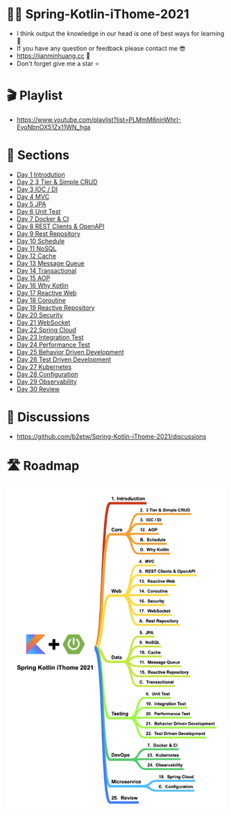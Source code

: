# 🧑‍🏫 Spring-Kotlin-iThome-2021
* I think output the knowledge in our head is one of best ways for learning 📔 
* If you have any question or feedback please contact me 😎
* https://jianminhuang.cc 🌈
* Don't forget give me a star ⭐️

# 🎬 Playlist
* https://www.youtube.com/playlist?list=PLMmM6ninWhrI-EyoNbnOX51Zx11WN_hga

# 📃 Sections
* [Day 1 Introdution](https://github.com/b2etw/Spring-Kotlin-iThome-2021/blob/main/sections/day1/README.md)
* [Day 2 3 Tier & Simple CRUD](https://github.com/b2etw/Spring-Kotlin-iThome-2021/blob/main/sections/day2/README.md)
* [Day 3 IOC / DI](https://github.com/b2etw/Spring-Kotlin-iThome-2021/blob/main/sections/day3/README.md)
* [Day 4 MVC](https://github.com/b2etw/Spring-Kotlin-iThome-2021/blob/main/sections/day4/README.md)
* [Day 5 JPA](https://github.com/b2etw/Spring-Kotlin-iThome-2021/blob/main/sections/day5/README.md)
* [Day 6 Unit Test](https://github.com/b2etw/Spring-Kotlin-iThome-2021/blob/main/sections/day6/README.md)
* [Day 7 Docker & CI](https://github.com/b2etw/Spring-Kotlin-iThome-2021/blob/main/sections/day7/README.md)
* [Day 8 REST Clients & OpenAPI](https://github.com/b2etw/Spring-Kotlin-iThome-2021/blob/main/sections/day8/README.md)
* [Day 9 Rest Repository](https://github.com/b2etw/Spring-Kotlin-iThome-2021/blob/main/sections/day9/README.md)
* [Day 10 Schedule](https://github.com/b2etw/Spring-Kotlin-iThome-2021/blob/main/sections/day10/README.md)
* [Day 11 NoSQL](https://github.com/b2etw/Spring-Kotlin-iThome-2021/blob/main/sections/day11/README.md)
* [Day 12 Cache](https://github.com/b2etw/Spring-Kotlin-iThome-2021/blob/main/sections/day12/README.md)
* [Day 13 Message Queue](https://github.com/b2etw/Spring-Kotlin-iThome-2021/blob/main/sections/day13/README.md)
* [Day 14 Transactional](https://github.com/b2etw/Spring-Kotlin-iThome-2021/blob/main/sections/day14/README.md)
* [Day 15 AOP](https://github.com/b2etw/Spring-Kotlin-iThome-2021/blob/main/sections/day15/README.md)
* [Day 16 Why Kotlin](https://github.com/b2etw/Spring-Kotlin-iThome-2021/blob/main/sections/day16/README.md)
* [Day 17 Reactive Web](https://github.com/b2etw/Spring-Kotlin-iThome-2021/blob/main/sections/day17/README.md)
* [Day 18 Coroutine](https://github.com/b2etw/Spring-Kotlin-iThome-2021/blob/main/sections/day18/README.md)
* [Day 19 Reactive Repository](https://github.com/b2etw/Spring-Kotlin-iThome-2021/blob/main/sections/day19/README.md)
* [Day 20 Security](https://github.com/b2etw/Spring-Kotlin-iThome-2021/blob/main/sections/day20/README.md)
* [Day 21 WebSocket](https://github.com/b2etw/Spring-Kotlin-iThome-2021/blob/main/sections/day21/README.md)
* [Day 22 Spring Cloud](https://github.com/b2etw/Spring-Kotlin-iThome-2021/blob/main/sections/day22/README.md)
* [Day 23 Integration Test](https://github.com/b2etw/Spring-Kotlin-iThome-2021/blob/main/sections/day23/README.md)
* [Day 24 Performance Test](https://github.com/b2etw/Spring-Kotlin-iThome-2021/blob/main/sections/day24/README.md)
* [Day 25 Behavior Driven Development](https://github.com/b2etw/Spring-Kotlin-iThome-2021/blob/main/sections/day25/README.md)
* [Day 26 Test Driven Development](https://github.com/b2etw/Spring-Kotlin-iThome-2021/blob/main/sections/day26/README.md)
* [Day 27 Kubernetes](https://github.com/b2etw/Spring-Kotlin-iThome-2021/blob/main/sections/day27/README.md)
* [Day 28 Configuration](https://github.com/b2etw/Spring-Kotlin-iThome-2021/blob/main/sections/day28/README.md)
* [Day 29 Observability](https://github.com/b2etw/Spring-Kotlin-iThome-2021/blob/main/sections/day29/README.md)
* [Day 30 Review](https://github.com/b2etw/Spring-Kotlin-iThome-2021/blob/main/sections/day30/README.md)

# 🙋 Discussions
* https://github.com/b2etw/Spring-Kotlin-iThome-2021/discussions

# 🛣 Roadmap
![](https://raw.githubusercontent.com/b2etw/Spring-Kotlin-iThome-2021/main/images/Spring%20Kotlin%20iThome%202021%2008282.png)

